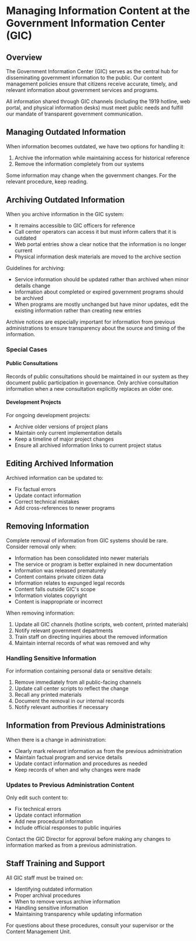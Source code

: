 # **Managing Information Content at the Government Information Center (GIC)**

## **Overview**

The Government Information Center (GIC) serves as the central hub for disseminating government information to the public. Our content management policies ensure that citizens receive accurate, timely, and relevant information about government services and programs.

All information shared through GIC channels (including the 1919 hotline, web portal, and physical information desks) must meet public needs and fulfill our mandate of transparent government communication.

## **Managing Outdated Information**

When information becomes outdated, we have two options for handling it:

1. Archive the information while maintaining access for historical reference  
2. Remove the information completely from our systems

Some information may change when the government changes. For the relevant procedure, keep reading. 

## **Archiving Outdated Information**

When you archive information in the GIC system:

* It remains accessible to GIC officers for reference  
* Call center operators can access it but must inform callers that it is outdated  
* Web portal entries show a clear notice that the information is no longer current  
* Physical information desk materials are moved to the archive section

Guidelines for archiving:

* Service information should be updated rather than archived when minor details change  
* Information about completed or expired government programs should be archived  
* When programs are mostly unchanged but have minor updates, edit the existing information rather than creating new entries

Archive notices are especially important for information from previous administrations to ensure transparency about the source and timing of the information.

### **Special Cases**

#### **Public Consultations**

Records of public consultations should be maintained in our system as they document public participation in governance. Only archive consultation information when a new consultation explicitly replaces an older one.

#### **Development Projects**

For ongoing development projects:

* Archive older versions of project plans  
* Maintain only current implementation details  
* Keep a timeline of major project changes  
* Ensure all archived information links to current project status

## **Editing Archived Information**

Archived information can be updated to:

* Fix factual errors  
* Update contact information  
* Correct technical mistakes  
* Add cross-references to newer programs

## **Removing Information**

Complete removal of information from GIC systems should be rare. Consider removal only when:

* Information has been consolidated into newer materials  
* The service or program is better explained in new documentation  
* Information was released prematurely  
* Content contains private citizen data  
* Information relates to expunged legal records  
* Content falls outside GIC's scope  
* Information violates copyright  
* Content is inappropriate or incorrect

When removing information:

1. Update all GIC channels (hotline scripts, web content, printed materials)  
2. Notify relevant government departments  
3. Train staff on directing inquiries about the removed information  
4. Maintain internal records of what was removed and why

### **Handling Sensitive Information**

For information containing personal data or sensitive details:

1. Remove immediately from all public-facing channels  
2. Update call center scripts to reflect the change  
3. Recall any printed materials  
4. Document the removal in our internal records  
5. Notify relevant authorities if necessary

## **Information from Previous Administrations**

When there is a change in administration:

* Clearly mark relevant information as from the previous administration  
* Maintain factual program and service details  
* Update contact information and procedures as needed  
* Keep records of when and why changes were made

### **Updates to Previous Administration Content**

Only edit such content to:

* Fix technical errors  
* Update contact information  
* Add new procedural information  
* Include official responses to public inquiries

Contact the GIC Director for approval before making any changes to information marked as from a previous administration.

## **Staff Training and Support**

All GIC staff must be trained on:

* Identifying outdated information  
* Proper archival procedures  
* When to remove versus archive information  
* Handling sensitive information  
* Maintaining transparency while updating information

For questions about these procedures, consult your supervisor or the Content Management Unit.

